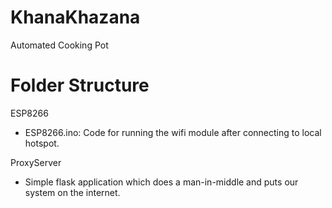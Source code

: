 # KhanaKhazana
Automated Cooking Pot

# Folder Structure

ESP8266  
   - ESP8266.ino: Code for running the wifi module after connecting to local hotspot.

ProxyServer  
   - Simple flask application which does a man-in-middle and puts our system on the internet.
